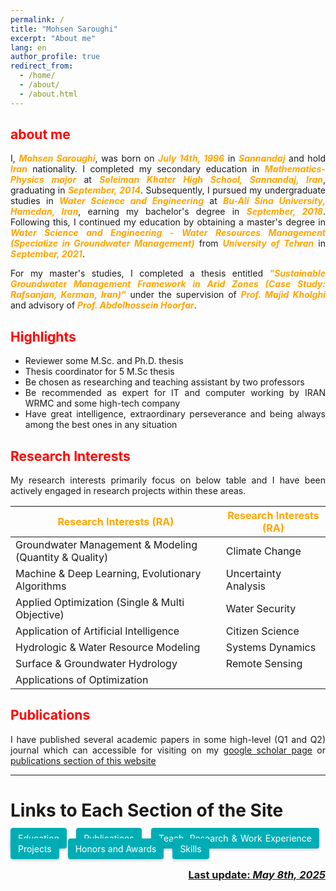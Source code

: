 ```yaml
---
permalink: /
title: "Mohsen Saroughi"
excerpt: "About me"
lang: en
author_profile: true
redirect_from:
  - /home/
  - /about/
  - /about.html
---
```


<head>
  <style>
    .cta-button {
  padding: 12px 24px;
  border-radius: 4px; 
  background-color: #00adb5;
  /* color: white; */
  color: #fff;
  border: none;
  box-shadow: 0 2px 4px rgba(0,0,0,0.2);
  transition: 0.2s ease-in-out;
  flex: 1 1 auto;
  max-width: 100%;
  text-align: center;
  margin: 5px 0;
  padding: 8px 12px; 
  margin-right: 10px;
  margin-bottom: 10px; 
   text-decoration: none;
}

  .small-font {
      font-size: smaller;
    }

.cta-button:visited {
  color: #fff;
}

.cta-button:active {
  color: #fff;
}

.cta-button:hover {
  background: #6aa9ad;
  transform: scale(1.05);
}


.button-container {
  display: flex;
  flex-wrap: wrap; 
  max-width: 1200px;
  margin: 0 auto;
  <!-- justify-content: space-between; -->
}

  </style>
</head>

<style>body {text-align: justify}</style>

## <span style="color:red">about me</span>
I, <span style="color:orange">***Mohsen Saroughi***</span>, was born on <span style="color:orange">***July 14th, 1996***</span> in <span style="color:orange">***Sannandaj***</span> and hold <span style="color:orange">***Iran***</span> nationality. I completed my secondary education in <span style="color:orange">***Mathematics-Physics major***</span> at <span style="color:orange">***Soleiman Khater High School, Sannandaj, Iran***</span>, graduating in <span style="color:orange">***September, 2014***</span>. Subsequently, I pursued my undergraduate studies in <span style="color:orange">***Water Science and Engineering***</span> at <span style="color:orange">***Bu-Ali Sina University, Hamedan, Iran***</span>, earning my bachelor's degree in <span style="color:orange">***September, 2018***</span>. Following this, I continued my education by obtaining a master's degree in <span style="color:orange">***Water Science and Engineering - Water Resources Management (Specialize in Groundwater Management)***</span> from <span style="color:orange">***University of Tehran***</span> in <span style="color:orange">***September, 2021***</span>. 

For my master's studies, I completed a thesis entitled <span style="color:orange">***"Sustainable Groundwater Management Framework in Arid Zones (Case Study: Rafsanjan, Kerman, Iran)"***</span> under the supervision of <span style="color:orange">***Prof. Majid Kholghi***</span> and advisory of <span style="color:orange">***Prof. Abdolhossein Hoorfar***</span>.

## <span style="color:red">Highlights</span>
* Reviewer some M.Sc. and Ph.D. thesis
* Thesis coordinator for 5 M.Sc thesis
* Be chosen as researching and teaching assistant by two professors
* Be recommended as expert for IT and computer working by IRAN WRMC and some high-tech company
* Have great intelligence, extraordinary perseverance and being always among the best ones in any situation

## <span style="color:red">Research Interests</span>
My research interests primarily focus on below table and I have been actively engaged in research projects within these areas.

| <span style="color:orange">Research Interests (RA)</span> | <span style="color:orange">Research Interests (RA)</span> |
|-----------------------------------------------------------|-----------------------|
| Groundwater Management & Modeling (Quantity & Quality)    | Climate Change        |
| Machine & Deep Learning, Evolutionary Algorithms          | Uncertainty Analysis  |
| Applied Optimization (Single & Multi Objective)           | Water Security        |
| Application of Artificial Intelligence                    | Citizen Science       |
| Hydrologic & Water Resource Modeling                      | Systems Dynamics      |
| Surface & Groundwater Hydrology                           | Remote Sensing        |
| Applications of Optimization                              |                       |

## <span style="color:red">Publications</span>
I have published several academic papers in some high-level (Q1 and Q2) journal which can accessible for visiting on my [google scholar page](https://scholar.google.com/citations?user=tJ8beTgAAAAJ&hl=en) or [publications section of this website](/publications/)

<!-- I am proficient in some specialized software tools which can visible [here](/honors_and_extra/), and possess language skills in Kurdish (native), Persian (native), and English (Professional). In my personal life, I enjoy personal interests such as programming, reading, and swimming, which help me maintain a healthy work-life balance. -->
<!-- Throughout my academic and professional career, I have held positions such as (Job Title/Position) at (Place of Employment) from (Start Date) to (End Date), during which I contributed to various projects and gained valuable experience. Additionally, I am an active member of professional organizations such as (Name of Organization/Association). -->

---
# Links to Each Section of the Site
<div class="button-container">
  <a class="cta-button" href="/education/">Education</a>
  <a class="cta-button" href="/publications/">Publications</a>
  <a class="cta-button" href="/teach_research_work/">Teach, Research & Work Experience</a>
  <a class="cta-button" href="/projects/">Projects</a>
  <a class="cta-button" href="/honors_and_extra/">Honors and Awards</a>
  <a class="cta-button" href="/skills/">Skills</a>
  <!-- <a class="cta-button" href="/selected_courses/">Selected Courses</a> -->
  <!-- <a class="cta-button" href="/cv/">Curriculum vitae</a> -->
  <!-- <a class="cta-button" href="/research/">Research Experiences</a> -->
  <!-- <a class="cta-button" href="/extracurricular/">Extra Curricular Activities</a> -->
  <!-- <a class="cta-button" href="/industry/">Industry Experiences</a> -->
  <!-- <a class="cta-button" href="/biography/">Biography</a> -->
  <!-- <a class="cta-button" href="/gallery/">Images and Gallery</a> -->
  <!-- <a class="cta-button" href="/news/">News</a> -->
  <!-- <a class="cta-button" href="/contact/">Contact</a> --> 
</div>

<p align="right">
  <h3 align="right"><b><u> Last update: <i>May 8th, 2025 </i></u></b></h3>
</p>

